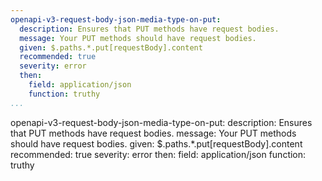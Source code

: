 ```yaml
---
openapi-v3-request-body-json-media-type-on-put:
  description: Ensures that PUT methods have request bodies.
  message: Your PUT methods should have request bodies.
  given: $.paths.*.put[requestBody].content
  recommended: true
  severity: error
  then:
    field: application/json
    function: truthy
...
```

openapi-v3-request-body-json-media-type-on-put:
  description: Ensures that PUT methods have request bodies.
  message: Your PUT methods should have request bodies.
  given: $.paths.*.put[requestBody].content
  recommended: true
  severity: error
  then:
    field: application/json
    function: truthy
